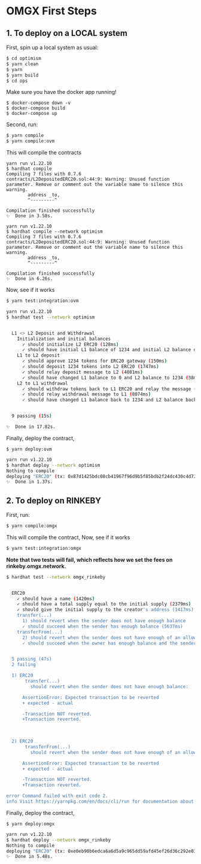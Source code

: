 # OMGX First Steps

## 1. To deploy on a LOCAL system

First, spin up a local system as usual:

```bash
$ cd optimism
$ yarn clean
$ yarn
$ yarn build
$ cd ops
```
Make sure you have the docker app running!


```
$ docker-compose down -v
$ docker-compose build
$ docker-compose up
```

Second, run:

```bash
$ yarn compile
$ yarn compile:ovm
```

This will compile the contracts

```
yarn run v1.22.10
$ hardhat compile
Compiling 7 files with 0.7.6
contracts/L2DepositedERC20.sol:44:9: Warning: Unused function parameter. Remove or comment out the variable name to silence this warning.
        address _to,
        ^---------^

Compilation finished successfully
✨  Done in 3.58s.
```

```
yarn run v1.22.10
$ hardhat compile --network optimism
Compiling 7 files with 0.7.6
contracts/L2DepositedERC20.sol:44:9: Warning: Unused function parameter. Remove or comment out the variable name to silence this warning.
        address _to,
        ^---------^

Compilation finished successfully
✨  Done in 6.26s.

```

Now, see if it works

```bash
$ yarn test:integration:ovm
```

```bash
yarn run v1.22.10
$ hardhat test --network optimism


  L1 <> L2 Deposit and Withdrawal
    Initialization and initial balances
      ✓ should initialize L2 ERC20 (128ms)
      ✓ should have initial L1 balance of 1234 and initial L2 balance of 0 (44ms)
    L1 to L2 deposit
      ✓ should approve 1234 tokens for ERC20 gateway (150ms)
      ✓ should deposit 1234 tokens into L2 ERC20 (1747ms)
      ✓ should relay deposit message to L2 (4081ms)
      ✓ should have changed L1 balance to 0 and L2 balance to 1234 (38ms)
    L2 to L1 withdrawal
      ✓ should withdraw tokens back to L1 ERC20 and relay the message (273ms)
      ✓ should relay withdrawal message to L1 (8074ms)
      ✓ should have changed L1 balance back to 1234 and L2 balance back to 0


  9 passing (15s)

✨  Done in 17.82s.
```

Finally, deploy the contract, 

```
$ yarn deploy:ovm
```

```bash
yarn run v1.22.10
$ hardhat deploy --network optimism
Nothing to compile
deploying "ERC20" (tx: 0x87d1425bdc08cb41967f96d9b5f85bdb2f24dc430c4d73d64349e1df4ffa3a9d)...: deployed at 0x9A9f2CCfdE556A7E9Ff0848998Aa4a0CFD8863AE with 1982889 gas
✨  Done in 1.37s.
```

## 2. To deploy on RINKEBY

First, run:

```bash
$ yarn compile:omgx
```

This will compile the contract, Now, see if it works

```bash
$ yarn test:integration:omgx
```

**Note that two tests will fail, which reflects how we set the fees on rinkeby.omgx.network.**

```bash
$ hardhat test --network omgx_rinkeby


  ERC20
    ✓ should have a name (1420ms)
    ✓ should have a total supply equal to the initial supply (2379ms)
    ✓ should give the initial supply to the creator's address (1417ms)
    transfer(...)
      1) should revert when the sender does not have enough balance
      ✓ should succeed when the sender has enough balance (5637ms)
    transferFrom(...)
      2) should revert when the sender does not have enough of an allowance
      ✓ should succeed when the owner has enough balance and the sender has a large enough allowance (9318ms)


  5 passing (47s)
  2 failing

  1) ERC20
       transfer(...)
         should revert when the sender does not have enough balance:

      AssertionError: Expected transaction to be reverted
      + expected - actual

      -Transaction NOT reverted.
      +Transaction reverted.
      
  

  2) ERC20
       transferFrom(...)
         should revert when the sender does not have enough of an allowance:

      AssertionError: Expected transaction to be reverted
      + expected - actual

      -Transaction NOT reverted.
      +Transaction reverted.

error Command failed with exit code 2.
info Visit https://yarnpkg.com/en/docs/cli/run for documentation about this command.
```

Finally, deploy the contract, 

```
$ yarn deploy:omgx
```

```bash
yarn run v1.22.10
$ hardhat deploy --network omgx_rinkeby
Nothing to compile
deploying "ERC20" (tx: 0xe0eb90b6edca6a6d5a9c965dd59afd45ef26d36c292e031c49e4cbcca0fa3feb)...: deployed at 0x4A679253410272dd5232B3Ff7cF5dbB88f295319 with 1902037 gas
✨  Done in 5.48s.
```